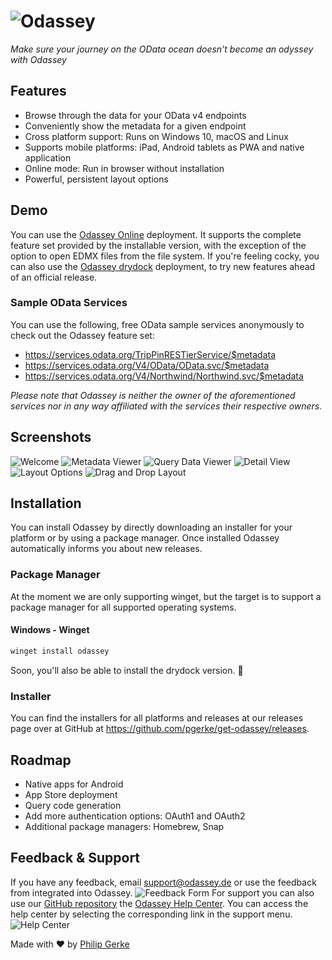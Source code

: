 # ![Odassey](images/odassey.svg)

_Make sure your journey on the OData ocean doesn't become an odyssey with Odassey_

## Features

- Browse through the data for your OData v4 endpoints
- Conveniently show the metadata for a given endpoint
- Cross platform support: Runs on Windows 10, macOS and Linux
- Supports mobile platforms: iPad, Android tablets as PWA and native application
- Online mode: Run in browser without installation
- Powerful, persistent layout options

## Demo

You can use the [Odassey Online](https://odassey.philipgerke.com) deployment. It supports the complete feature set provided by the installable version, with the exception of the option to open EDMX files from the file system. If you're feeling cocky, you can also use the [Odassey drydock](https://drydock.philipgerke.com) deployment, to try new features ahead of an official release.

### Sample OData Services

You can use the following, free OData sample services anonymously to check out the Odassey feature set:

- https://services.odata.org/TripPinRESTierService/$metadata
- https://services.odata.org/V4/OData/OData.svc/$metadata
- https://services.odata.org/V4/Northwind/Northwind.svc/$metadata

_Please note that Odassey is neither the owner of the aforementioned services nor in any way affiliated with the services their respective owners._

## Screenshots

![Welcome](images/screenshots/welcome.jpg)
![Metadata Viewer](images/screenshots/metadata.jpg)
![Query Data Viewer](images/screenshots/querydata.jpg)
![Detail View](images/screenshots/detail.jpg)
![Layout Options](images/screenshots/layout.jpg)
![Drag and Drop Layout](images/screenshots/dragndrop.jpg)

## Installation

You can install Odassey by directly downloading an installer for your platform or by using a package manager. Once installed Odassey automatically informs you about new releases.

### Package Manager

At the moment we are only supporting winget, but the target is to support a package manager for all supported operating systems.

#### Windows - Winget

```powershell
winget install odassey
```

Soon, you'll also be able to install the drydock version. 👀

### Installer

You can find the installers for all platforms and releases at our releases page over at GitHub at https://github.com/pgerke/get-odassey/releases.

## Roadmap

- Native apps for Android
- App Store deployment
- Query code generation
- Add more authentication options: OAuth1 and OAuth2
- Additional package managers: Homebrew, Snap

## Feedback & Support

If you have any feedback, email support@odassey.de or use the feedback from integrated into Odassey.
![Feedback Form](images/screenshots/feedback_button.jpg)
For support you can also use our [GitHub repository](https://github.com/pgerke/get-odassey) the [Odassey Help Center](https://pgerke.atlassian.net/servicedesk/customer/portal/1).
You can access the help center by selecting the corresponding link in the support menu.
![Help Center](images/screenshots/help_center.jpg)

Made with ❤️ by [Philip Gerke](https://github.com/pgerke)
